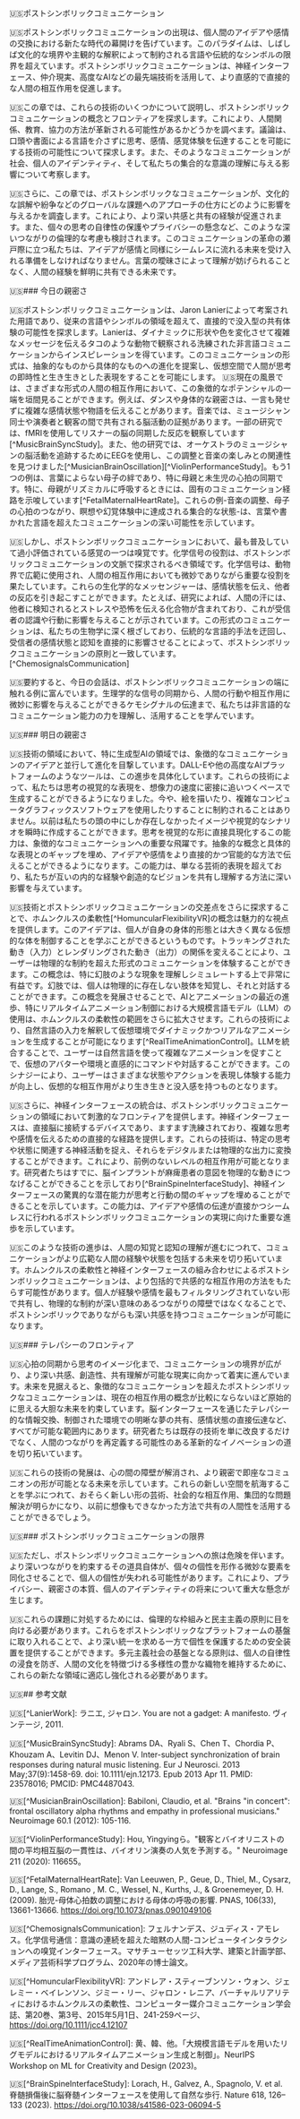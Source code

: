 🇺🇸ポストシンボリックコミュニケーション

🇺🇸ポストシンボリックコミュニケーションの出現は、個人間のアイデアや感情の交換における新たな時代の幕開けを告げています。このパラダイムは、しばしば文化的な境界や主観的な解釈によって制約される言語や伝統的なシンボルの限界を超えています。ポストシンボリックコミュニケーションは、神経インターフェース、仲介現実、高度なAIなどの最先端技術を活用して、より直感的で直接的な人間の相互作用を促進します。

🇺🇸この章では、これらの技術のいくつかについて説明し、ポストシンボリックコミュニケーションの概念とフロンティアを探求します。これにより、人間関係、教育、協力の方法が革新される可能性があるかどうかを調べます。議論は、口頭や書面による言語を介さずに思考、感情、感覚体験を伝達することを可能にする技術の可能性について探求します。また、そのようなコミュニケーションが社会、個人のアイデンティティ、そして私たちの集合的な意識の理解に与える影響について考察します。

🇺🇸さらに、この章では、ポストシンボリックなコミュニケーションが、文化的な誤解や紛争などのグローバルな課題へのアプローチの仕方にどのように影響を与えるかを調査します。これにより、より深い共感と共有の経験が促進されます。また、個々の思考の自律性の保護やプライバシーの懸念など、このような深いつながりの倫理的な考慮も検討されます。このコミュニケーションの革命の瀬戸際に立つ私たちは、アイデアが感情と同様にシームレスに流れる未来を受け入れる準備をしなければなりません。言葉の曖昧さによって理解が妨げられることなく、人間の経験を鮮明に共有できる未来です。

🇺🇸### 今日の親密さ

🇺🇸ポストシンボリックコミュニケーションは、Jaron Lanierによって考案された用語であり、従来の言語やシンボルの領域を超えて、直接的で没入型の共有体験の可能性を探求します。Lanierは、ダイナミックに形状や色を変化させて複雑なメッセージを伝えるタコのような動物で観察される洗練された非言語コミュニケーションからインスピレーションを得ています。このコミュニケーションの形式は、抽象的なものから具体的なものへの進化を提案し、仮想空間で人間が思考の即時性と生き生きとした表現をすることを可能にします。
🇺🇸現在の風景では、さまざまな形式の人間の相互作用において、この象徴的なポテンシャルの一端を垣間見ることができます。例えば、ダンスや身体的な親密さは、一言も発せずに複雑な感情状態や物語を伝えることがあります。音楽では、ミュージシャン同士や演奏者と観客の間で共有される脳活動の証拠があります。一部の研究では、fMRIを使用してリスナーの脳の同期した反応を観察しています[^MusicBrainSyncStudy]。また、他の研究では、オーケストラのミュージシャンの脳活動を追跡するためにEEGを使用し、この調整と音楽の楽しみとの関連性を見つけました[^MusicianBrainOscillation][^ViolinPerformanceStudy]。もう1つの例は、言葉によらない母子の絆であり、特に母親と未生児の心拍の同期です。特に、母親がリズミカルに呼吸するときには、固有のコミュニケーション経路を示唆しています[^FetalMaternalHeartRate]。これらの例-音楽の調整、母子の心拍のつながり、瞑想や幻覚体験中に達成される集合的な状態-は、言葉や書かれた言語を超えたコミュニケーションの深い可能性を示しています。

🇺🇸しかし、ポストシンボリックコミュニケーションにおいて、最も普及していて過小評価されている感覚の一つは嗅覚です。化学信号の役割は、ポストシンボリックコミュニケーションの文脈で探求されるべき領域です。化学信号は、動物界で広範に使用され、人間の相互作用においても微妙でありながら重要な役割を果たしています。これらの生化学的なメッセンジャーは、感情状態を伝え、他者の反応を引き起こすことができます。たとえば、研究によれば、人間の汗には、他者に検知されるとストレスや恐怖を伝える化合物が含まれており、これが受信者の認識や行動に影響を与えることが示されています。この形式のコミュニケーションは、私たちの生物学に深く根ざしており、伝統的な言語的手法を迂回し、受信者の感情状態と認知を直接的に影響させることによって、ポストシンボリックコミュニケーションの原則と一致しています。[^ChemosignalsCommunication]

🇺🇸要約すると、今日の会話は、ポストシンボリックコミュニケーションの端に触れる例に富んでいます。生理学的な信号の同期から、人間の行動や相互作用に微妙に影響を与えることができるケモシグナルの伝達まで、私たちは非言語的なコミュニケーション能力の力を理解し、活用することを学んでいます。


🇺🇸### 明日の親密さ

🇺🇸技術の領域において、特に生成型AIの領域では、象徴的なコミュニケーションのアイデアと並行して進化を目撃しています。DALL-Eや他の高度なAIプラットフォームのようなツールは、この進歩を具体化しています。これらの技術によって、私たちは思考の視覚的な表現を、想像力の速度に密接に追いつくペースで生成することができるようになりました。今や、絵を描いたり、複雑なコンピュータグラフィックスソフトウェアを使用したりすることに制約されることはありません。以前は私たちの頭の中にしか存在しなかったイメージや視覚的なシナリオを瞬時に作成することができます。思考を視覚的な形に直接具現化するこの能力は、象徴的なコミュニケーションへの重要な飛躍です。抽象的な概念と具体的な表現とのギャップを埋め、アイデアや感情をより直接的かつ官能的な方法で伝えることができるようになります。この能力は、単なる芸術的表現を超えており、私たちが互いの内的な経験や創造的なビジョンを共有し理解する方法に深い影響を与えています。

🇺🇸技術とポストシンボリックコミュニケーションの交差点をさらに探求することで、ホムンクルスの柔軟性[^HomuncularFlexibilityVR]の概念は魅力的な視点を提供します。このアイデアは、個人が自身の身体的形態とは大きく異なる仮想的な体を制御することを学ぶことができるというものです。トラッキングされた動き（入力）とレンダリングされた動き（出力）の関係を変えることにより、ユーザーは物理的な制約を超えた形式のコミュニケーションを体験することができます。この概念は、特に幻肢のような現象を理解しシミュレートする上で非常に有益です。幻肢では、個人は物理的に存在しない肢体を知覚し、それと対話することができます。この概念を発展させることで、AIとアニメーションの最近の進歩、特にリアルタイムアニメーション制御における大規模言語モデル（LLM）の使用は、ホムンクルスの柔軟性の範囲をさらに拡大させます。これらの技術により、自然言語の入力を解釈して仮想環境でダイナミックかつリアルなアニメーションを生成することが可能になります[^RealTimeAnimationControl]。LLMを統合することで、ユーザーは自然言語を使って複雑なアニメーションを促すことで、仮想のアバターや環境と直感的にコマンドや対話することができます。このシナジーにより、ユーザーはさまざまな状態やアクションを表現し体験する能力が向上し、仮想的な相互作用がより生き生きと没入感を持つものとなります。

🇺🇸さらに、神経インターフェースの統合は、ポストシンボリックコミュニケーションの領域において刺激的なフロンティアを提供します。神経インターフェースは、直接脳に接続するデバイスであり、ますます洗練されており、複雑な思考や感情を伝えるための直接的な経路を提供します。これらの技術は、特定の思考や状態に関連する神経活動を捉え、それらをデジタルまたは物理的な出力に変換することができます。これにより、前例のないレベルの相互作用が可能となります。研究者たちはすでに、脳インプラントが麻痺患者の意図を物理的な動きにつなげることができることを示しており[^BrainSpineInterfaceStudy]、神経インターフェースの驚異的な潜在能力が思考と行動の間のギャップを埋めることができることを示しています。この能力は、アイデアや感情の伝達が直接かつシームレスに行われるポストシンボリックコミュニケーションの実現に向けた重要な進歩を示しています。

🇺🇸このような技術の進歩は、人間の知覚と認知の理解が進むにつれて、コミュニケーションがより広範な人間の経験や状態を包括する未来を切り拓いています。ホムンクルスの柔軟性と神経インターフェースの組み合わせによるポストシンボリックコミュニケーションは、より包括的で共感的な相互作用の方法をもたらす可能性があります。個人が経験や感情を最もフィルタリングされていない形で共有し、物理的な制約が深い意味のあるつながりの障壁ではなくなることで、ポストシンボリックでありながらも深い共感を持つコミュニケーションが可能になります。


🇺🇸### テレパシーのフロンティア

🇺🇸心拍の同期から思考のイメージ化まで、コミュニケーションの境界が広がり、より深い共感、創造性、共有理解が可能な現実に向かって着実に進んでいます。未来を見据えると、象徴的なコミュニケーションを超えたポストシンボリックなコミュニケーションは、現在の相互作用の概念が比較にならないほど原始的に思える大胆な未来を約束しています。脳インターフェースを通じたテレパシー的な情報交換、制御された環境での明晰な夢の共有、感情状態の直接伝達など、すべてが可能な範囲内にあります。研究者たちは既存の技術を単に改良するだけでなく、人間のつながりを再定義する可能性のある革新的なイノベーションの道を切り拓いています。

🇺🇸これらの技術の発展は、心の間の障壁が解消され、より親密で即座なコミュニオンの形が可能となる未来を示しています。これらの新しい空間を航海することを学ぶにつれて、おそらく新しい形の芸術、社会的な相互作用、集団的な問題解決が明らかになり、以前に想像もできなかった方法で共有の人間性を活用することができるでしょう。


🇺🇸### ポストシンボリックコミュニケーションの限界

🇺🇸ただし、ポストシンボリックコミュニケーションへの旅は危険を伴います。より深いつながりを約束するその道具自体が、個々の個性を形作る微妙な要素を同化させることで、個人の個性が失われる可能性があります。これにより、プライバシー、親密さの本質、個人のアイデンティティの将来について重大な懸念が生じます。

🇺🇸これらの課題に対処するためには、倫理的な枠組みと民主主義の原則に目を向ける必要があります。これらをポストシンボリックなプラットフォームの基盤に取り入れることで、より深い統一を求める一方で個性を保護するための安全装置を提供することができます。多元主義社会の基盤となる原則は、個人の自律性の浸食を防ぎ、人間の文化を特徴づける多様性の豊かな織物を維持するために、これらの新たな領域に適応し強化される必要があります。

🇺🇸## 参考文献

🇺🇸[^LanierWork]: ラニエ, ジャロン. You are not a gadget: A manifesto. ヴィンテージ, 2011.

🇺🇸[^MusicBrainSyncStudy]: Abrams DA、Ryali S、Chen T、Chordia P、Khouzam A、Levitin DJ、Menon V. Inter-subject synchronization of brain responses during natural music listening. Eur J Neurosci. 2013 May;37(9):1458-69. doi: 10.1111/ejn.12173. Epub 2013 Apr 11. PMID: 23578016; PMCID: PMC4487043.

🇺🇸[^MusicianBrainOscillation]: Babiloni, Claudio, et al. "Brains "in concert": frontal oscillatory alpha rhythms and empathy in professional musicians." Neuroimage 60.1 (2012): 105-116.

🇺🇸[^ViolinPerformanceStudy]: Hou, Yingyingら。"観客とバイオリニストの間の平均相互脳の一貫性は、バイオリン演奏の人気を予測する。" Neuroimage 211 (2020): 116655。

🇺🇸[^FetalMaternalHeartRate]: Van Leeuwen, P., Geue, D., Thiel, M., Cysarz, D., Lange, S., Romano , M. C., Wessel, N., Kurths, J., & Groenemeyer, D. H. (2009). 胎児-母体心拍数の調整における母体の呼吸の影響. PNAS, 106(33), 13661-13666. https://doi.org/10.1073/pnas.0901049106

🇺🇸[^ChemosignalsCommunication]: フェルナンデス、ジュディス・アモレス。化学信号通信：意識の連続を超えた暗黙の人間-コンピュータインタラクションへの嗅覚インターフェース。マサチューセッツ工科大学、建築と計画学部、メディア芸術科学プログラム、2020年の博士論文。

🇺🇸[^HomuncularFlexibilityVR]: アンドレア・スティーブンソン・ウォン、ジェレミー・ベイレンソン、ジミー・リー、ジャロン・レニア、バーチャルリアリティにおけるホムンクルスの柔軟性、コンピューター媒介コミュニケーション学会誌、第20巻、第3号、2015年5月1日、241-259ページ、https://doi.org/10.1111/jcc4.12107

🇺🇸[^RealTimeAnimationControl]: 黄、韓、他。「大規模言語モデルを用いたリグモデルにおけるリアルタイムアニメーション生成と制御」。NeurIPS Workshop on ML for Creativity and Design (2023)。

🇺🇸[^BrainSpineInterfaceStudy]: Lorach, H., Galvez, A., Spagnolo, V. et al. 脊髄損傷後に脳脊髄インターフェースを使用して自然な歩行. Nature 618, 126–133 (2023). https://doi.org/10.1038/s41586-023-06094-5
